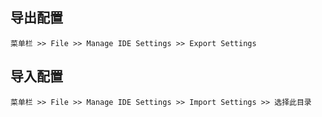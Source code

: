 ## 导出配置
```
菜单栏 >> File >> Manage IDE Settings >> Export Settings
```

## 导入配置
```
菜单栏 >> File >> Manage IDE Settings >> Import Settings >> 选择此目录
```

